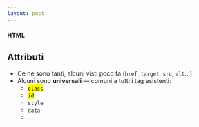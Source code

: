 ```yaml
---
layout: post
---
```


#### HTML
## Attributi
- Ce ne sono tanti, alcuni visti poco fa (`href`, `target`, `src`, `alt`...)
- Alcuni sono **universali** — comuni a tutti i tag esistenti:
    - <mark><code>class</code></mark>
    - <mark><code>id</code></mark>
    - `style`
    - `data-`
    - ...